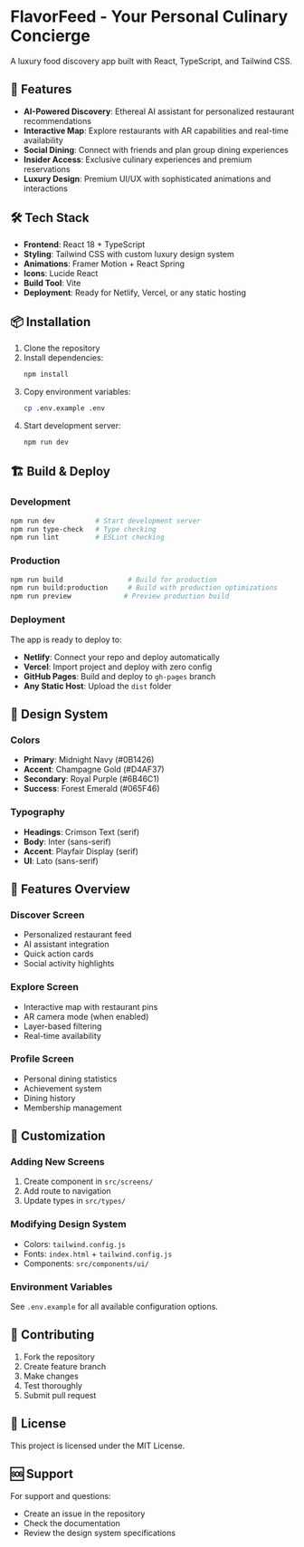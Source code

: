 # FlavorFeed - Your Personal Culinary Concierge

A luxury food discovery app built with React, TypeScript, and Tailwind CSS.

## 🚀 Features

- **AI-Powered Discovery**: Ethereal AI assistant for personalized restaurant recommendations
- **Interactive Map**: Explore restaurants with AR capabilities and real-time availability
- **Social Dining**: Connect with friends and plan group dining experiences
- **Insider Access**: Exclusive culinary experiences and premium reservations
- **Luxury Design**: Premium UI/UX with sophisticated animations and interactions

## 🛠️ Tech Stack

- **Frontend**: React 18 + TypeScript
- **Styling**: Tailwind CSS with custom luxury design system
- **Animations**: Framer Motion + React Spring
- **Icons**: Lucide React
- **Build Tool**: Vite
- **Deployment**: Ready for Netlify, Vercel, or any static hosting

## 📦 Installation

1. Clone the repository
2. Install dependencies:
   ```bash
   npm install
   ```
3. Copy environment variables:
   ```bash
   cp .env.example .env
   ```
4. Start development server:
   ```bash
   npm run dev
   ```

## 🏗️ Build & Deploy

### Development
```bash
npm run dev          # Start development server
npm run type-check   # Type checking
npm run lint         # ESLint checking
```

### Production
```bash
npm run build                # Build for production
npm run build:production     # Build with production optimizations
npm run preview             # Preview production build
```

### Deployment

The app is ready to deploy to:
- **Netlify**: Connect your repo and deploy automatically
- **Vercel**: Import project and deploy with zero config
- **GitHub Pages**: Build and deploy to `gh-pages` branch
- **Any Static Host**: Upload the `dist` folder

## 🎨 Design System

### Colors
- **Primary**: Midnight Navy (#0B1426)
- **Accent**: Champagne Gold (#D4AF37)
- **Secondary**: Royal Purple (#6B46C1)
- **Success**: Forest Emerald (#065F46)

### Typography
- **Headings**: Crimson Text (serif)
- **Body**: Inter (sans-serif)
- **Accent**: Playfair Display (serif)
- **UI**: Lato (sans-serif)

## 📱 Features Overview

### Discover Screen
- Personalized restaurant feed
- AI assistant integration
- Quick action cards
- Social activity highlights

### Explore Screen
- Interactive map with restaurant pins
- AR camera mode (when enabled)
- Layer-based filtering
- Real-time availability

### Profile Screen
- Personal dining statistics
- Achievement system
- Dining history
- Membership management

## 🔧 Customization

### Adding New Screens
1. Create component in `src/screens/`
2. Add route to navigation
3. Update types in `src/types/`

### Modifying Design System
- Colors: `tailwind.config.js`
- Fonts: `index.html` + `tailwind.config.js`
- Components: `src/components/ui/`

### Environment Variables
See `.env.example` for all available configuration options.

## 🤝 Contributing

1. Fork the repository
2. Create feature branch
3. Make changes
4. Test thoroughly
5. Submit pull request

## 📄 License

This project is licensed under the MIT License.

## 🆘 Support

For support and questions:
- Create an issue in the repository
- Check the documentation
- Review the design system specifications